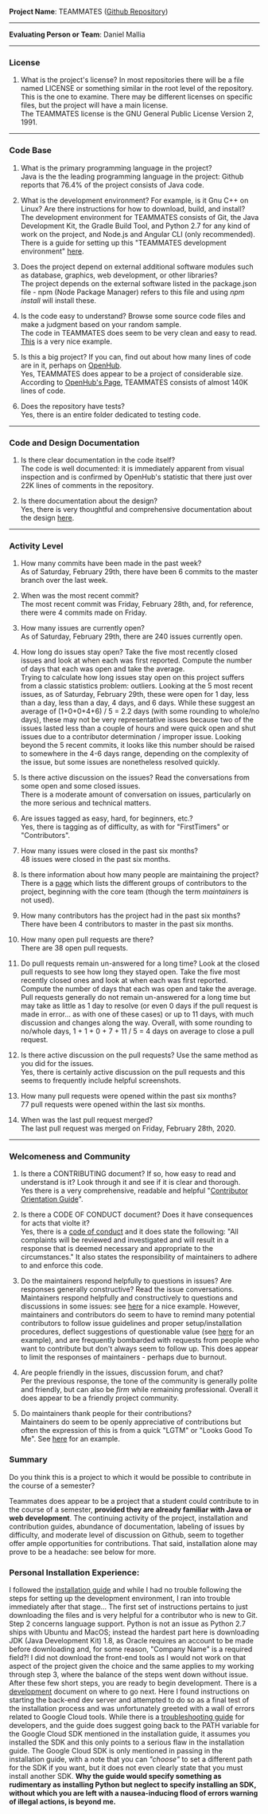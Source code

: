 **Project Name**: 
TEAMMATES
([Github Repository](https://github.com/TEAMMATES/teammates))


---

**Evaluating Person or Team**: 
Daniel Mallia

---


### License

1. What is the project's license?
In most repositories there will be a file named LICENSE or something similar in
the root level of the repository. This is the one to examine. There may be
different licenses on specific files, but the project will have a main license.
<br> The TEAMMATES license is the GNU General Public License Version 2, 1991. 
---

### Code Base


1. What is the primary programming language in the project?
<br> Java is the the leading programming language in the project: Github reports that 76.4% of the project consists of Java code. 

1. What is the development environment? For example, is it Gnu C++ on Linux?
Are there instructions for how to download, build, and install?
<br> The development environment for TEAMMATES consists of Git, the Java Development Kit, the Gradle Build Tool, and Python 2.7 for any kind of work on the project, and Node.js and Angular CLI (only recommended).  There is a guide for setting up this "TEAMMATES development environment" [here](https://github.com/TEAMMATES/teammates/blob/master/docs/setting-up.md).

1. Does the project depend on external additional software modules such as
database,  graphics, web development, or other libraries?
<br> The project depends on the external software  listed in the package.json file - npm (Node Package Manager) refers to this file and using *npm install* will install these.

1. Is the code easy to understand? Browse some source code files and make
a judgment based on your random sample.
<br> The code in TEAMMATES does seem to be very clean and easy to read. [This](https://github.com/TEAMMATES/teammates/blob/master/src/main/java/teammates/logic/core/InstructorsLogic.java) is a very nice example.

1. Is this a big project? If you can, find out about how many lines of code
are in it, perhaps on [OpenHub](https://www.openhub.net/).
<br> Yes, TEAMMATES does appear to be a project of considerable size. According to [OpenHub's Page](https://www.openhub.net/p/teammates-on-github/analyses/latest/languages_summary), TEAMMATES consists of almost 140K lines of code. 


1. Does the repository have tests?
<br> Yes, there is an entire folder dedicated to testing code. 


---

### Code and Design Documentation
1. Is there clear documentation in the code itself?
<br> The code is well documented: it is immediately apparent from visual inspection and is confirmed by OpenHub's statistic that there just over 22K lines of comments in the repository. 


1. Is there documentation about the design?
<br> Yes, there is very thoughtful and comprehensive documentation about the design [here](https://github.com/TEAMMATES/teammates/blob/master/docs/design.md).


---


### Activity Level


1. How many commits have been made in the past week?
<br> As of Saturday, February 29th, there have been 6 commits to the master branch over the last week.

1. When was the most recent commit?
<br> The most recent commit was Friday, February 28th, and, for reference, there were 4 commits made on Friday.

1. How many issues are currently open?
<br> As of Saturday, February 29th, there are 240 issues currently open.

1. How long do issues stay open?
Take the five most recently closed issues and look at when each was first reported.
Compute the number of days that each was open and take the average.
<br> Trying to calculate how long issues stay open on this project suffers from a classic statistics problem: outliers. Looking at the 5 most recent issues, as of Saturday, February 29th, these were open for 1 day, less than a day, less than a day, 4 days, and 6 days. While these suggest an average of (1+0+0+4+6) / 5 =  2.2 days (with some rounding to whole/no days), these may not be very representative issues because two of the issues lasted less than a couple of hours and were quick open and shut issues due to a contributor determination / improper issue. Looking beyond the 5 recent commits, it looks like this number should be raised to somewhere in the 4-6 days range, depending on the complexity of the issue, but some issues are nonetheless resolved quickly.

1. Is there active discussion on the issues?
Read the conversations from some open and some closed issues.
<br> There is a moderate amount of conversation on issues, particularly on the more serious and technical matters. 

1. Are issues tagged as easy, hard, for beginners, etc.?
<br> Yes, there is tagging as of difficulty, as with for "FirstTimers" or "Contributors".

1. How many issues were closed in the past six months?
<br> 48 issues were closed in the past six months.


1. Is there information about how many people are maintaining the project?
<br> There is a [page](https://teammatesv4.appspot.com/about.jsp) which lists the different groups of contributors to the project, beginning with the core team (though the term *maintainers* is not used).

1. How many contributors has the project had in the past six months?
<br> There have been 4 contributors to master in the past six months.


1. How many open pull requests are there?
<br> There are 38 open pull requests.

1. Do pull requests remain un-answered for a long time?
Look at the closed pull requests to see how long they stayed open.
Take the five most recently closed ones and look at when each was first reported.
Compute the number of days that each was open and take the average.
<br> Pull requests generally do not remain un-answered for a long time but may take as little as 1 day to resolve (or even 0 days if the pull request is made in error... as with one of these cases) or up to 11 days, with much discussion and changes along the way. Overall, with some rounding to no/whole days, 1 + 1 + 0 + 7 + 11 / 5 = 4 days on average to close a pull request. 

1. Is there active discussion on the pull requests?
Use the same method as you did for the issues.
<br> Yes, there is certainly active discussion on the pull requests and this seems to frequently include helpful screenshots.

1. How many pull requests were opened within the past six months?
<br> 77 pull requests were opened within the last six months.


1. When was the last  pull request  merged?
<br> The last pull request was merged on Friday, February 28th, 2020. 

---
### Welcomeness and Community

1. Is there a CONTRIBUTING document? If so, how easy to read and understand is it?
Look through it and see if it is clear and thorough.
<br> Yes there is a very comprehensive, readable and helpful "[Contributor Orientation Guide](https://github.com/TEAMMATES/teammates/blob/master/docs/CONTRIBUTING.md)".

1. Is there a CODE OF CONDUCT document? Does it have consequences for acts that
violte it?
<br> Yes, there is a [code of conduct](https://github.com/TEAMMATES/teammates/blob/master/.github/CODE_OF_CONDUCT.md) and it does state the following: "All complaints will be reviewed and investigated and will result in a response that is deemed necessary and appropriate to the circumstances." It also states the responsibility of maintainers to adhere to and enforce this code.

1. Do the maintainers respond helpfully to questions in issues?
Are responses generally constructive?
Read the issue conversations.
<br> Maintainers respond helpfully and constructively to questions and discussions in some issues: see [here](https://github.com/TEAMMATES/teammates/issues/9940) for a nice example. However, maintainers and contributors do seem to have to remind many potential contributors to follow issue guidelines and proper setup/installation procedures, deflect suggestions of questionable value (see [here](https://github.com/TEAMMATES/teammates/issues/9540) for an example), and are frequently bombarded with requests from people who want to contribute but don't always seem to follow up. This does appear to limit the responses of maintainers - perhaps due to burnout. 

1. Are people friendly in the issues, discussion forum, and chat?
<br> Per the previous response, the tone of the community is generally polite and friendly, but can also be *firm* while remaining professional. Overall it does appear to be a friendly project community.

1. Do maintainers thank people for their contributions?
<br> Maintainers do seem to be openly appreciative of contributions but often the expression of this is from a quick "LGTM" or "Looks Good To Me". See [here](https://github.com/TEAMMATES/teammates/pull/9941) for an example.

### Summary
Do you think  this is a project to which it would be possible to contribute in the
course of a semester?

Teammates does appear to be a project that a student could contribute to in the course of a semester, **provided they are already familiar with Java or web development**. The continuing activity of the project, installation and contribution guides, abundance of documentation, labeling of issues by difficulty, and moderate level of discussion on Github, seem to together offer ample opportunities for contributions. That said, installation alone may prove to be a headache: see below for more.

### Personal Installation Experience:
I followed the [installation guide](https://github.com/TEAMMATES/teammates/blob/master/docs/setting-up.md) and while I had no trouble following the steps for setting up the development environment, I ran into trouble immediately after that stage... The first set of instructions pertains to just downloading the files and is very helpful for a contributor who is new to Git. Step 2 concerns language support. Python is not an issue as Python 2.7 ships with Ubuntu and MacOS; instead the hardest part here is downloading JDK (Java Development Kit) 1.8, as Oracle requires an account to be made before downloading and, for some reason, "Company Name" is a required field?! I did not download the front-end tools as I would not work on that aspect of the project given the choice and the same applies to my working through step 3, where the balance of the steps went down without issue. After these few short steps, you are ready to begin development. There is a [development](https://github.com/TEAMMATES/teammates/blob/master/docs/development.md) document on where to go next. Here I found instructions on starting the back-end dev server and attempted to do so as a final test of the installation process and was unfortunately greeted with a wall of errors related to Google Cloud tools. While there is a [troubleshooting guide](https://github.com/TEAMMATES/teammates/blob/master/docs/troubleshooting-guide.md) for developers, and the guide does suggest going back to the PATH variable for the Google Cloud SDK mentioned in the installation guide, it assumes you installed the SDK and this only points to a serious flaw in the installation guide. The Google Cloud SDK is only mentioned in passing in the installation guide, with a note that you can *"choose"* to set a different path for the SDK if you want, but it does not even clearly state that you must install another SDK. **Why the guide would specify something as rudimentary as installing Python but neglect to specify installing an SDK, without which you are left with a nausea-inducing flood of errors warning of illegal actions, is beyond me.**